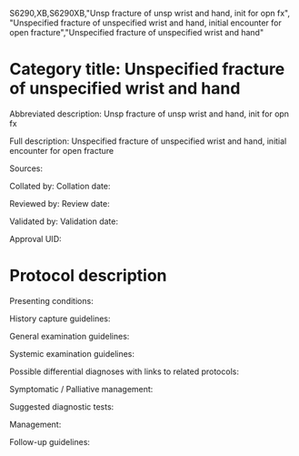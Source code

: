 S6290,XB,S6290XB,"Unsp fracture of unsp wrist and hand, init for opn fx", "Unspecified fracture of unspecified wrist and hand, initial encounter for open fracture","Unspecified fracture of unspecified wrist and hand"
# Category title: Unspecified fracture of unspecified wrist and hand

Abbreviated description: Unsp fracture of unsp wrist and hand, init for opn fx

Full description: Unspecified fracture of unspecified wrist and hand, initial encounter for open fracture

Sources:

Collated by:
Collation date:

Reviewed by:
Review date:

Validated by:
Validation date:

Approval UID:

# Protocol description

Presenting conditions:

History capture guidelines:

General examination guidelines:

Systemic examination guidelines:

Possible differential diagnoses with links to related protocols:

Symptomatic / Palliative management:

Suggested diagnostic tests:

Management:

Follow-up guidelines:
